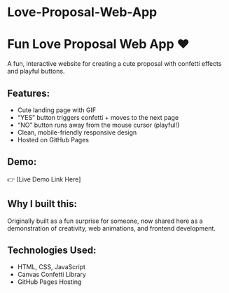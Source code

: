 # Love-Proposal-Web-App
# Fun Love Proposal Web App ❤️

A fun, interactive website for creating a cute proposal with confetti effects and playful buttons.

## Features:
- Cute landing page with GIF
- “YES” button triggers confetti + moves to the next page
- “NO” button runs away from the mouse cursor (playful!)
- Clean, mobile-friendly responsive design
- Hosted on GitHub Pages

## Demo:
👉 [Live Demo Link Here]

## Why I built this:
Originally built as a fun surprise for someone, now shared here as a demonstration of creativity, web animations, and frontend development.

## Technologies Used:
- HTML, CSS, JavaScript
- Canvas Confetti Library
- GitHub Pages Hosting
